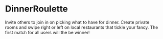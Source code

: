 # DinnerRoulette
Invite others to join in on picking what to have for dinner. Create private rooms and swipe right or left on local restaurants that tickle your fancy. The first match for all users will the be winner!
